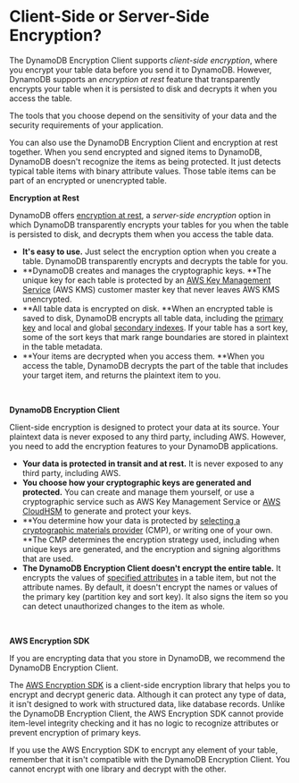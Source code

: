# Client\-Side or Server\-Side Encryption?<a name="client-server-side"></a>

The DynamoDB Encryption Client supports *client\-side encryption*, where you encrypt your table data before you send it to DynamoDB\. However, DynamoDB supports an *encryption at rest* feature that transparently encrypts your table when it is persisted to disk and decrypts it when you access the table\. 

The tools that you choose depend on the sensitivity of your data and the security requirements of your application\. 

You can also use the DynamoDB Encryption Client and encryption at rest together\. When you send encrypted and signed items to DynamoDB, DynamoDB doesn't recognize the items as being protected\. It just detects typical table items with binary attribute values\. Those table items can be part of an encrypted or unencrypted table\.

**Encryption at Rest**

DynamoDB offers [encryption at rest](http://docs.aws.amazon.com/amazondynamodb/latest/developerguide/EncryptionAtRest.html), a *server\-side encryption* option in which DynamoDB transparently encrypts your tables for you when the table is persisted to disk, and decrypts them when you access the table data\. 
+ **It's easy to use\.** Just select the encryption option when you create a table\. DynamoDB transparently encrypts and decrypts the table for you\.
+ **DynamoDB creates and manages the cryptographic keys\. **The unique key for each table is protected by an [AWS Key Management Service](http://docs.aws.amazon.com/kms/latest/developerguide/) \(AWS KMS\) customer master key that never leaves AWS KMS unencrypted\.
+ **All table data is encrypted on disk\. **When an encrypted table is saved to disk, DynamoDB encrypts all table data, including the [primary key](http://docs.aws.amazon.com/amazondynamodb/latest/developerguide/HowItWorks.CoreComponents.html#HowItWorks.CoreComponents.PrimaryKey) and local and global [secondary indexes](http://docs.aws.amazon.com/amazondynamodb/latest/developerguide/HowItWorks.CoreComponents.html#HowItWorks.CoreComponents.SecondaryIndexes)\. If your table has a sort key, some of the sort keys that mark range boundaries are stored in plaintext in the table metadata\.
+ **Your items are decrypted when you access them\. **When you access the table, DynamoDB decrypts the part of the table that includes your target item, and returns the plaintext item to you\.

 

**DynamoDB Encryption Client**

Client\-side encryption is designed to protect your data at its source\. Your plaintext data is never exposed to any third party, including AWS\. However, you need to add the encryption features to your DynamoDB applications\. 
+ **Your data is protected in transit and at rest\.** It is never exposed to any third party, including AWS\.
+ **You choose how your cryptographic keys are generated and protected\.** You can create and manage them yourself, or use a cryptographic service such as AWS Key Management Service or [AWS CloudHSM](http://docs.aws.amazon.com/cloudhsm/latest/userguide/) to generate and protect your keys\.
+ **You determine how your data is protected by [selecting a cryptographic materials provider](crypto-materials-providers.md) \(CMP\), or writing one of your own\. **The CMP determines the encryption strategy used, including when unique keys are generated, and the encryption and signing algorithms that are used\.
+ **The DynamoDB Encryption Client doesn't encrypt the entire table\.** It encrypts the values of [specified attributes](concepts.md#attribute-actions) in a table item, but not the attribute names\. By default, it doesn't encrypt the names or values of the primary key \(partition key and sort key\)\. It also signs the item so you can detect unauthorized changes to the item as whole\.

 

**AWS Encryption SDK**

If you are encrypting data that you store in DynamoDB, we recommend the DynamoDB Encryption Client\. 

The [AWS Encryption SDK](http://docs.aws.amazon.com/encryption-sdk/latest/developer-guide/) is a client\-side encryption library that helps you to encrypt and decrypt generic data\. Although it can protect any type of data, it isn't designed to work with structured data, like database records\. Unlike the DynamoDB Encryption Client, the AWS Encryption SDK cannot provide item\-level integrity checking and it has no logic to recognize attributes or prevent encryption of primary keys\.

If you use the AWS Encryption SDK to encrypt any element of your table, remember that it isn't compatible with the DynamoDB Encryption Client\. You cannot encrypt with one library and decrypt with the other\.